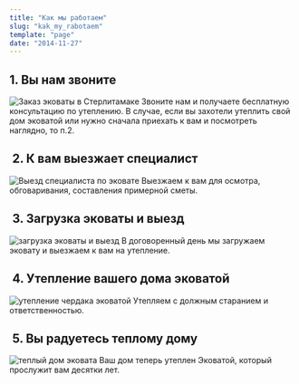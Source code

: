 ```yaml
---
title: "Как мы работаем"
slug: "kak_my_rabotaem"
template: "page"
date: "2014-11-27"
---
```


## 1. Вы нам звоните

![Заказ эковаты в Стерлитамаке](../images/2014/11/nok_8086-e1417084356188.jpg)
Звоните нам и получаете бесплатную консультацию по утеплению. В случае, если вы захотели утеплить свой дом эковатой или нужно сначала приехать к вам и посмотреть наглядно, то п.2.

##  2. К вам выезжает специалист

![Выезд специалиста по эковате](../images/2014/11/F2nVjMzjXAQ-e1417085421280.jpg)
Выезжаем к вам для осмотра, обговаривания, составления примерной сметы.

##  3. Загрузка эковаты и выезд

![загрузка эковаты и выезд](../images/2014/11/DSCN0984-e1421007349518.jpg)
В договоренный день мы загружаем эковату и выезжаем к вам на утепление.

##  4. Утепление вашего дома эковатой

![утепление чердака эковатой](../images/2014/11/image006.jpg)
Утепляем с должным старанием и ответственностью.

##  5. Вы радуетесь теплому дому

![теплый дом эковата](../images/2014/11/gostinaya-s-kaminom-interyyer.jpg)
Ваш дом теперь утеплен Эковатой, который прослужит вам десятки лет.
